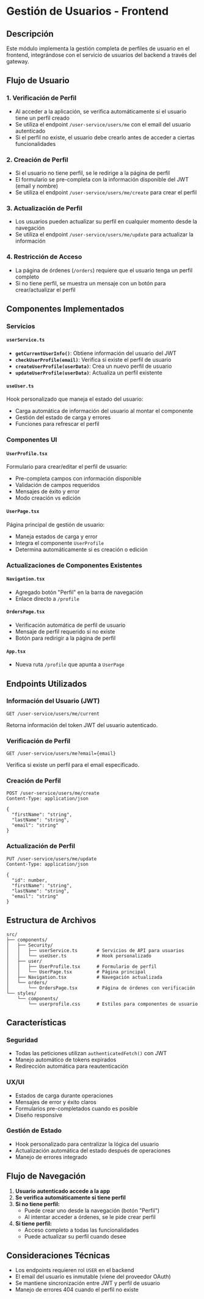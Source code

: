 # Gestión de Usuarios - Frontend

## Descripción

Este módulo implementa la gestión completa de perfiles de usuario en el frontend, integrándose con el servicio de usuarios del backend a través del gateway.

## Flujo de Usuario

### 1. Verificación de Perfil

- Al acceder a la aplicación, se verifica automáticamente si el usuario tiene un perfil creado
- Se utiliza el endpoint `/user-service/users/me` con el email del usuario autenticado
- Si el perfil no existe, el usuario debe crearlo antes de acceder a ciertas funcionalidades

### 2. Creación de Perfil

- Si el usuario no tiene perfil, se le redirige a la página de perfil
- El formulario se pre-completa con la información disponible del JWT (email y nombre)
- Se utiliza el endpoint `/user-service/users/me/create` para crear el perfil

### 3. Actualización de Perfil

- Los usuarios pueden actualizar su perfil en cualquier momento desde la navegación
- Se utiliza el endpoint `/user-service/users/me/update` para actualizar la información

### 4. Restricción de Acceso

- La página de órdenes (`/orders`) requiere que el usuario tenga un perfil completo
- Si no tiene perfil, se muestra un mensaje con un botón para crear/actualizar el perfil

## Componentes Implementados

### Servicios

#### `userService.ts`

- **`getCurrentUserInfo()`**: Obtiene información del usuario del JWT
- **`checkUserProfile(email)`**: Verifica si existe el perfil de usuario
- **`createUserProfile(userData)`**: Crea un nuevo perfil de usuario
- **`updateUserProfile(userData)`**: Actualiza un perfil existente

#### `useUser.ts`

Hook personalizado que maneja el estado del usuario:

- Carga automática de información del usuario al montar el componente
- Gestión del estado de carga y errores
- Funciones para refrescar el perfil

### Componentes UI

#### `UserProfile.tsx`

Formulario para crear/editar el perfil de usuario:

- Pre-completa campos con información disponible
- Validación de campos requeridos
- Mensajes de éxito y error
- Modo creación vs edición

#### `UserPage.tsx`

Página principal de gestión de usuario:

- Maneja estados de carga y error
- Integra el componente `UserProfile`
- Determina automáticamente si es creación o edición

### Actualizaciones de Componentes Existentes

#### `Navigation.tsx`

- Agregado botón "Perfil" en la barra de navegación
- Enlace directo a `/profile`

#### `OrdersPage.tsx`

- Verificación automática de perfil de usuario
- Mensaje de perfil requerido si no existe
- Botón para redirigir a la página de perfil

#### `App.tsx`

- Nueva ruta `/profile` que apunta a `UserPage`

## Endpoints Utilizados

### Información del Usuario (JWT)

```
GET /user-service/users/me/current
```

Retorna información del token JWT del usuario autenticado.

### Verificación de Perfil

```
GET /user-service/users/me?email={email}
```

Verifica si existe un perfil para el email especificado.

### Creación de Perfil

```
POST /user-service/users/me/create
Content-Type: application/json

{
  "firstName": "string",
  "lastName": "string",
  "email": "string"
}
```

### Actualización de Perfil

```
PUT /user-service/users/me/update
Content-Type: application/json

{
  "id": number,
  "firstName": "string",
  "lastName": "string",
  "email": "string"
}
```

## Estructura de Archivos

```
src/
├── components/
│   ├── Security/
│   │   ├── userService.ts       # Servicios de API para usuarios
│   │   └── useUser.ts           # Hook personalizado
│   ├── user/
│   │   ├── UserProfile.tsx      # Formulario de perfil
│   │   └── UserPage.tsx         # Página principal
│   ├── Navigation.tsx           # Navegación actualizada
│   └── orders/
│       └── OrdersPage.tsx       # Página de órdenes con verificación
└── styles/
    └── components/
        └── userprofile.css      # Estilos para componentes de usuario
```

## Características

### Seguridad

- Todas las peticiones utilizan `authenticatedFetch()` con JWT
- Manejo automático de tokens expirados
- Redirección automática para reautenticación

### UX/UI

- Estados de carga durante operaciones
- Mensajes de error y éxito claros
- Formularios pre-completados cuando es posible
- Diseño responsive

### Gestión de Estado

- Hook personalizado para centralizar la lógica del usuario
- Actualización automática del estado después de operaciones
- Manejo de errores integrado

## Flujo de Navegación

1. **Usuario autenticado accede a la app**
2. **Se verifica automáticamente si tiene perfil**
3. **Si no tiene perfil:**
   - Puede crear uno desde la navegación (botón "Perfil")
   - Al intentar acceder a órdenes, se le pide crear perfil
4. **Si tiene perfil:**
   - Acceso completo a todas las funcionalidades
   - Puede actualizar su perfil cuando desee

## Consideraciones Técnicas

- Los endpoints requieren rol `USER` en el backend
- El email del usuario es inmutable (viene del proveedor OAuth)
- Se mantiene sincronización entre JWT y perfil de usuario
- Manejo de errores 404 cuando el perfil no existe
